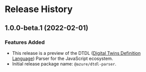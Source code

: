 # Release History

## 1.0.0-beta.1 (2022-02-01)

### Features Added

- This release is a preview of the DTDL ([Digital Twins Definition Language](https://github.com/Azure/opendigitaltwins-dtdl)) Parser for the JavaScript ecosystem.
- Initial release package name: `@azure/dtdl-parser`.
